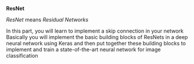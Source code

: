 **ResNet**

*ResNet* means *Residual Networks*

In this part, you will learn to implement a skip connection in your network
Basically you will implement the basic building blocks of ResNets in a deep neural network using Keras and then put together these building blocks to implement and train a state-of-the-art neural network for image classification
